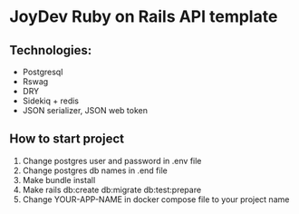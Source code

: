 # **JoyDev Ruby on Rails API template**

## Technologies:

  - Postgresql 
  - Rswag
  - DRY
  - Sidekiq + redis
  - JSON serializer, JSON web token

## How to start project

  1) Change postgres user and password in .env file
  2) Change postgres db names in .end file
  3) Make bundle install
  4) Make rails db:create db:migrate db:test:prepare
  5) Change YOUR-APP-NAME in docker compose file to your project name